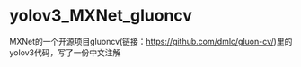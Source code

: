 # yolov3_MXNet_gluoncv 
MXNet的一个开源项目gluoncv(链接：https://github.com/dmlc/gluon-cv/)里的yolov3代码，写了一份中文注解

